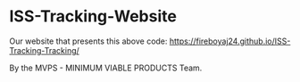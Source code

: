 # ISS-Tracking-Website

Our website that presents this above code:
https://fireboyaj24.github.io/ISS-Tracking-Tracking/ 



By the MVPS - MINIMUM VIABLE PRODUCTS Team.
